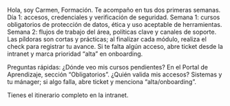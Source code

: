 Hola, soy Carmen, Formación. Te acompaño en tus dos primeras semanas.
Día 1: accesos, credenciales y verificación de seguridad. Semana 1: cursos obligatorios de protección de datos, ética y uso aceptable de herramientas. Semana 2: flujos de trabajo del área, políticas clave y canales de soporte. Las píldoras son cortas y prácticas; al finalizar cada módulo, realiza el check para registrar tu avance. Si te falta algún acceso, abre ticket desde la intranet y marca prioridad “alta” en onboarding.

Preguntas rápidas:
¿Dónde veo mis cursos pendientes? En el Portal de Aprendizaje, sección “Obligatorios”.
¿Quién valida mis accesos? Sistemas y tu mánager; si algo falla, abre ticket y menciona “alta/onboarding”.

Tienes el itinerario completo en la intranet.
